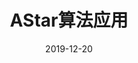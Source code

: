 ---
layout: post
title:  "AStar算法应用"
date:   2019-12-20
excerpt: "关于AStar算法在实际项目中的使用记录。"
tag:
- mmorpg
- 手游
comments: false
---